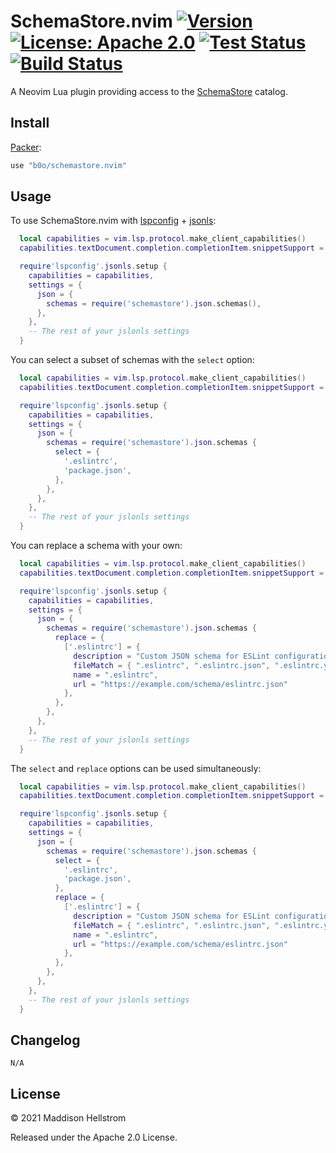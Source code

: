 # SchemaStore.nvim [![Version](https://img.shields.io/github/v/tag/b0o/schemastore.nvim?style=flat&color=yellow&label=version&sort=semver)](https://github.com/b0o/schemastore.nvim/releases) [![License: Apache 2.0](https://img.shields.io/github/license/b0o/schemastore.nvim?style=flat&color=green)](https://www.apache.org/licenses/LICENSE-2.0) [![Test Status](https://img.shields.io/github/workflow/status/b0o/schemastore.nvim/test?label=tests)](https://github.com/b0o/schemastore.nvim/actions/workflows/test.yaml) [![Build Status](https://img.shields.io/github/workflow/status/b0o/schemastore.nvim/generate)](https://github.com/b0o/schemastore.nvim/actions/workflows/generate.yaml)

A Neovim Lua plugin providing access to the [SchemaStore](https://github.com/SchemaStore/schemastore) catalog.

## Install

[Packer](https://github.com/wbthomason/packer.nvim):

```lua
use "b0o/schemastore.nvim"
```

## Usage

To use SchemaStore.nvim with [lspconfig](https://github.com/neovim/nvim-lspconfig/blob/master/CONFIG.md#jsonls) + [jsonls](https://github.com/hrsh7th/vscode-langservers-extracted):

```lua
  local capabilities = vim.lsp.protocol.make_client_capabilities()
  capabilities.textDocument.completion.completionItem.snippetSupport = true

  require'lspconfig'.jsonls.setup {
    capabilities = capabilities,
    settings = {
      json = {
        schemas = require('schemastore').json.schemas(),
      },
    },
    -- The rest of your jslonls settings
  }
```

You can select a subset of schemas with the `select` option:

```lua
  local capabilities = vim.lsp.protocol.make_client_capabilities()
  capabilities.textDocument.completion.completionItem.snippetSupport = true

  require'lspconfig'.jsonls.setup {
    capabilities = capabilities,
    settings = {
      json = {
        schemas = require('schemastore').json.schemas {
          select = {
            '.eslintrc',
            'package.json',
          },
        },
      },
    },
    -- The rest of your jslonls settings
  }
```

You can replace a schema with your own:

```lua
  local capabilities = vim.lsp.protocol.make_client_capabilities()
  capabilities.textDocument.completion.completionItem.snippetSupport = true

  require'lspconfig'.jsonls.setup {
    capabilities = capabilities,
    settings = {
      json = {
        schemas = require('schemastore').json.schemas {
          replace = {
            ['.eslintrc'] = {
              description = "Custom JSON schema for ESLint configuration files",
              fileMatch = { ".eslintrc", ".eslintrc.json", ".eslintrc.yml", ".eslintrc.yaml" },
              name = ".eslintrc",
              url = "https://example.com/schema/eslintrc.json"
            },
          },
        },
      },
    },
    -- The rest of your jslonls settings
  }
```

The `select` and `replace` options can be used simultaneously:

```lua
  local capabilities = vim.lsp.protocol.make_client_capabilities()
  capabilities.textDocument.completion.completionItem.snippetSupport = true

  require'lspconfig'.jsonls.setup {
    capabilities = capabilities,
    settings = {
      json = {
        schemas = require('schemastore').json.schemas {
          select = {
            '.eslintrc',
            'package.json',
          },
          replace = {
            ['.eslintrc'] = {
              description = "Custom JSON schema for ESLint configuration files",
              fileMatch = { ".eslintrc", ".eslintrc.json", ".eslintrc.yml", ".eslintrc.yaml" },
              name = ".eslintrc",
              url = "https://example.com/schema/eslintrc.json"
            },
          },
        },
      },
    },
    -- The rest of your jslonls settings
  }
```

## Changelog

```
N/A
```

## License

&copy; 2021 Maddison Hellstrom

Released under the Apache 2.0 License.
